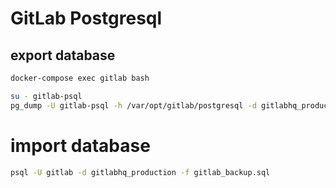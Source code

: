 # GitLab Postgresql
## export database

```bash
docker-compose exec gitlab bash 

su - gitlab-psql
pg_dump -U gitlab-psql -h /var/opt/gitlab/postgresql -d gitlabhq_production -f gitlab_backup.sql

```

# import database

```bash
psql -U gitlab -d gitlabhq_production -f gitlab_backup.sql
```